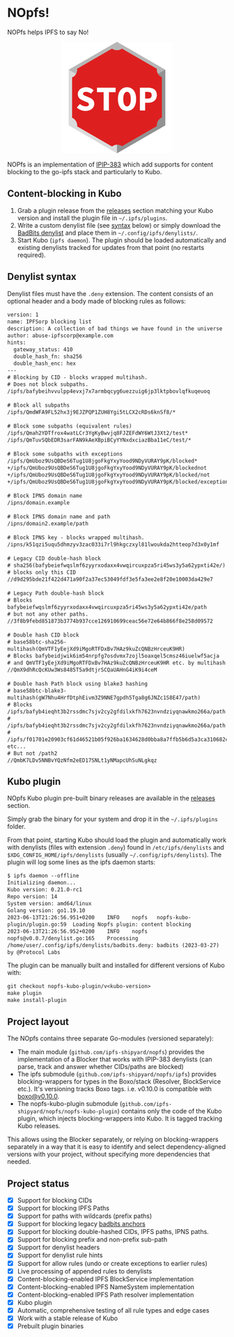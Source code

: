 # NOpfs!

NOPfs helps IPFS to say No!

<p align="center">
<img src="logo.png" alt="ipfs-lite" title="ipfs-lite" />
</p>

NOPfs is an implementation of
[IPIP-383](https://github.com/ipfs/specs/pull/383) which add supports for
content blocking to the go-ipfs stack and particularly to Kubo.

## Content-blocking in Kubo

  1. Grab a plugin release from the [releases](https://github.com/ipfs-shipyard/nopfs/releases) section matching your Kubo version and install the plugin file in `~/.ipfs/plugins`.
  2. Write a custom denylist file (see [syntax](#denylist-syntax) below) or simply download the [BadBits denylist](https://badbits.dwebops.pub/badbits.deny) and place them in `~/.config/ipfs/denylists/`.
  3. Start Kubo (`ipfs daemon`). The plugin should be loaded automatically and existing denylists tracked for updates from that point (no restarts required).

## Denylist syntax

Denylist files must have the `.deny` extension. The content consists of an optional header and a body made of blocking rules as follows:


```
version: 1
name: IPFSorp blocking list
description: A collection of bad things we have found in the universe
author: abuse-ipfscorp@example.com
hints:
  gateway_status: 410
  double_hash_fn: sha256
  double_hash_enc: hex
---
# Blocking by CID - blocks wrapped multihash.
# Does not block subpaths.
/ipfs/bafybeihvvulpp4evxj7x7armbqcyg6uezzuig6jp3lktpbovlqfkuqeuoq

# Block all subpaths
/ipfs/QmdWFA9FL52hx3j9EJZPQP1ZUH8Ygi5tLCX2cRDs6knSf8/*

# Block some subpaths (equivalent rules)
/ipfs/Qmah2YDTfrox4watLCr3YgKyBwvjq8FJZEFdWY6WtJ3Xt2/test*
/ipfs/QmTuvSQbEDR3sarFAN9kAeXBpiBCyYYNxdxciazBba11eC/test/*

# Block some subpaths with exceptions
/ipfs/QmUboz9UsQBDeS6Tug1U8jgoFkgYxyYood9NDyVURAY9pK/blocked*
+/ipfs/QmUboz9UsQBDeS6Tug1U8jgoFkgYxyYood9NDyVURAY9pK/blockednot
+/ipfs/QmUboz9UsQBDeS6Tug1U8jgoFkgYxyYood9NDyVURAY9pK/blocked/not
+/ipfs/QmUboz9UsQBDeS6Tug1U8jgoFkgYxyYood9NDyVURAY9pK/blocked/exceptions*

# Block IPNS domain name
/ipns/domain.example

# Block IPNS domain name and path
/ipns/domain2.example/path

# Block IPNS key - blocks wrapped multihash.
/ipns/k51qzi5uqu5dhmzyv3zac033i7rl9hkgczxyl81lwoukda2htteop7d3x0y1mf

# Legacy CID double-hash block
# sha256(bafybeiefwqslmf6zyyrxodaxx4vwqircuxpza5ri45ws3y5a62ypxti42e/)
# blocks only this CID
//d9d295bde21f422d471a90f2a37ec53049fdf3e5fa3ee2e8f20e10003da429e7

# Legacy Path double-hash block
# Blocks bafybeiefwqslmf6zyyrxodaxx4vwqircuxpza5ri45ws3y5a62ypxti42e/path
# but not any other paths.
//3f8b9febd851873b3774b937cce126910699ceac56e72e64b866f8e258d09572

# Double hash CID block
# base58btc-sha256-multihash(QmVTF1yEejXd9iMgoRTFDxBv7HAz9kuZcQNBzHrceuK9HR)
# Blocks bafybeidjwik6im54nrpfg7osdvmx7zojl5oaxqel5cmsz46iuelwf5acja
# and QmVTF1yEejXd9iMgoRTFDxBv7HAz9kuZcQNBzHrceuK9HR etc. by multihash
//QmX9dhRcQcKUw3Ws8485T5a9dtjrSCQaUAHnG4iK9i4ceM

# Double hash Path block using blake3 hashing
# base58btc-blake3-multihash(gW7Nhu4HrfDtphEivm3Z9NNE7gpdh5Tga8g6JNZc1S8E47/path)
# Blocks /ipfs/bafyb4ieqht3b2rssdmc7sjv2cy2gfdilxkfh7623nvndziyqnawkmo266a/path
# /ipfs/bafyb4ieqht3b2rssdmc7sjv2cy2gfdilxkfh7623nvndziyqnawkmo266a/path
# /ipfs/f01701e20903cf61d46521b05f926ba1634628d0bba8a7ffb5b6d5a3ca310682ca63b5ef0/path etc...
# But not /path2
//QmbK7LDv5NNBvYQzNfm2eED17SNLt1yNMapcUhSuNLgkqz
```

## Kubo plugin

NOpfs Kubo plugin pre-built binary releases are available in the
[releases](https://github.com/ipfs-shipyard/nopfs/releases) section.

Simply grab the binary for your system and drop it in the `~/.ipfs/plugins` folder.

From that point, starting Kubo should load the plugin and automatically work with denylists (files with extension `.deny`) found in `/etc/ipfs/denylists` and `$XDG_CONFIG_HOME/ipfs/denylists` (usually `~/.config/ipfs/denylists`). The plugin will log some lines as the ipfs daemon starts:

```
$ ipfs daemon --offline
Initializing daemon...
Kubo version: 0.21.0-rc1
Repo version: 14
System version: amd64/linux
Golang version: go1.19.10
2023-06-13T21:26:56.951+0200	INFO	nopfs	nopfs-kubo-plugin/plugin.go:59	Loading Nopfs plugin: content blocking
2023-06-13T21:26:56.952+0200	INFO	nopfs	nopfs@v0.0.7/denylist.go:165	Processing /home/user/.config/ipfs/denylists/badbits.deny: badbits (2023-03-27) by @Protocol Labs
```

The plugin can be manually built and installed for different versions of Kubo with:

```
git checkout nopfs-kubo-plugin/v<kubo-version>
make plugin
make install-plugin
```

## Project layout

The NOpfs contains three separate Go-modules (versioned separately):

* The main module (`github.com/ipfs-shipyard/nopfs`) provides the implementation of a Blocker that works with IPIP-383 denylists (can parse, track and answer whether CIDs/paths are blocked)
* The ipfs submodule (`github.com/ipfs-shipyard/nopfs/ipfs`) provides blocking-wrappers for types in the Boxo/stack (Resolver, BlockService etc.). It's versioning tracks Boxo tags. i.e. v0.10.0 is compatible with boxo@v0.10.0.
* The nopfs-kubo-plugin submodule (`github.com/ipfs-shipyard/nopfs/nopfs-kubo-plugin`) contains only the code of the Kubo plugin, which injects blocking-wrappers into Kubo. It is tagged tracking Kubo releases.

This allows using the Blocker separately, or relying on blocking-wrappers separately in a way that it is easy to identify and select dependency-aligned versions with your project, without specifying more dependencies that needed.

## Project status

  - [x] Support for blocking CIDs
  - [x] Support for blocking IPFS Paths
  - [x] Support for paths with wildcards (prefix paths)
  - [x] Support for blocking legacy [badbits anchors](https://badbits.dwebops.pub/denylist.json)
  - [x] Support for blocking  double-hashed CIDs, IPFS paths, IPNS paths.
  - [x] Support for blocking prefix and non-prefix sub-path
  - [x] Support for denylist headers
  - [x] Support for denylist rule hints
  - [x] Support for allow rules (undo or create exceptions to earlier rules)
  - [x] Live processing of appended rules to denylists
  - [x] Content-blocking-enabled IPFS BlockService implementation
  - [x] Content-blocking-enabled IPFS NameSystem implementation
  - [x] Content-blocking-enabled IPFS Path resolver implementation
  - [x] Kubo plugin
  - [x] Automatic, comprehensive testing of all rule types and edge cases
  - [x] Work with a stable release of Kubo
  - [x] Prebuilt plugin binaries
